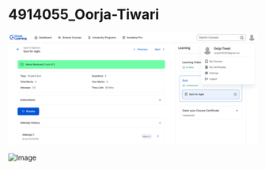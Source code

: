 # 4914055_Oorja-Tiwari
![SDLC certificate](https://github.com/oorjaTiwari/4914055_Oorja-Tiwari/blob/main/SDLC/Great%20Learning-AGILE%20CERTIFICATE.png)

<img width="1000" height="714" alt="Image" src="https://github.com/user-attachments/assets/afea12f4-492f-45be-bf83-e1c3957a605b" />

